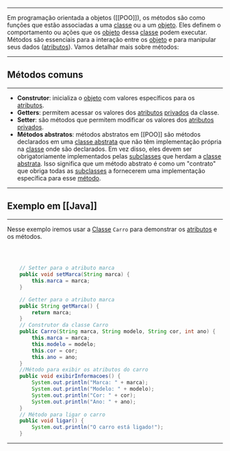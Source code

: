 ***
Em programação orientada a objetos ([[POO]]), os métodos são como funções que estão associadas a uma [classe](Classes) ou a um [objeto](Objetos). Eles definem o comportamento ou ações que os [objeto](Objetos) dessa [classe](Classes) podem executar. Métodos são essenciais para a interação entre os [objeto](Objetos) e para manipular seus dados ([atributos](Atributos)). Vamos detalhar mais sobre métodos:
***
## Métodos comuns
***
- **Construtor**: inicializa o [objeto](Objetos) com valores específicos para os [atributos](Atributos).
- **Getters**: permitem acessar os valores dos [atributos](Atributos) [privados](Encapsulamento.md) da classe.
- **Setter**: são métodos que permitem modificar os valores dos [atributos](Atributos) [privados](Encapsulamento.md).
- **Métodos abstratos**: métodos abstratos em [[POO]] são métodos declarados em uma [classe abstrata](Abstração) que não têm implementação própria na [classe](Classes) onde são declarados. Em vez disso, eles devem ser obrigatoriamente implementados pelas [subclasses](Classes#Subclasses) que herdam a [classe abstrata](Abstração). Isso significa que um método abstrato é como um "contrato" que obriga todas as [subclasses](Classes#Subclasses) a fornecerem uma implementação específica para esse [método](Métodos).
***
## Exemplo em [[Java]]
***
Nesse exemplo iremos usar a [Classe](Classes) ``Carro`` para demonstrar os [atributos](Atributos) e os métodos.

```java
	
	
	
    // Setter para o atributo marca
    public void setMarca(String marca) {
        this.marca = marca;
    }

	// Getter para o atributo marca
    public String getMarca() {
        return marca;
    }
	// Construtor da classe Carro
    public Carro(String marca, String modelo, String cor, int ano) {
        this.marca = marca;
        this.modelo = modelo;
        this.cor = cor;
        this.ano = ano;
    }
	//Método para exibir os atributos do carro
	public void exibirInformacoes() {
        System.out.println("Marca: " + marca);
        System.out.println("Modelo: " + modelo);
        System.out.println("Cor: " + cor);
        System.out.println("Ano: " + ano);
    }
    // Método para ligar o carro
    public void ligar() {
        System.out.println("O carro está ligado!");
    }
```
***